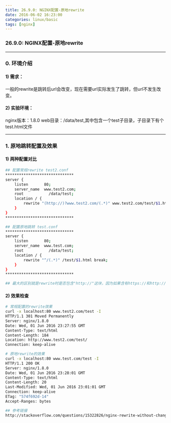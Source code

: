 ```yaml
---
title: 26.9.0: NGINX配置-原地rewrite
date: 2016-06-02 16:23:00
categories: linux/basic
tags: [nginx]
---
```

### 26.9.0: NGINX配置-原地rewrite

---

### 0. 环境介绍
#### 1) 需求：
一般的rewrite是跳转后url会改变，现在需要url实际发生了跳转，但url不发生改变。
#### 2) 实验环境：
nginx版本：1.8.0
web目录：/data/test,其中包含一个test子目录，子目录下有个test.html文件

---

### 1. 原地跳转配置及效果
#### 1) 两种配置对比
``` bash
## 配置常规rewrite test2.conf
******************************
server {
    listen       80;
    server_name  www.test2.com;
    root           /data/test;
    location / {
        rewrite "(http://)?www.test2.com/(.*)" www.test2.com/test/$1.html last;
    }
}
******************************

## 配置原地跳转 test.conf
******************************
server {
    listen       80;
    server_name  www.test.com;
    root           /data/test;
    location / {
        rewrite "^/(.*)" /test/$1.html break;
    }
}
******************************

## 最大的区别就是rewrite时是否包含"http://"这块，因为如果含有https://和http://，匹配过程会停止，同时跳转到目标域名上去。
```

#### 2) 效果检查
``` bash
# 常规配置的rewrite效果
curl -x localhost:80 www.test2.com/test -I
HTTP/1.1 301 Moved Permanently
Server: nginx/1.8.0
Date: Wed, 01 Jun 2016 23:27:55 GMT
Content-Type: text/html
Content-Length: 184
Location: http://www.test2.com/test/
Connection: keep-alive

# 原地rewrite的效果
curl -x localhost:80 www.test.com/test -I
HTTP/1.1 200 OK
Server: nginx/1.8.0
Date: Wed, 01 Jun 2016 23:28:01 GMT
Content-Type: text/html
Content-Length: 20
Last-Modified: Wed, 01 Jun 2016 23:01:01 GMT
Connection: keep-alive
ETag: "574f692d-14"
Accept-Ranges: bytes

## 参考链接
http://stackoverflow.com/questions/15322826/nginx-rewrite-without-change-url
```
